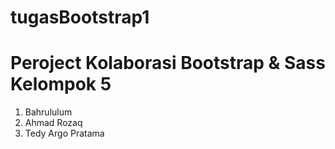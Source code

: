 # tugasBootstrap1
# Peroject Kolaborasi Bootstrap & Sass Kelompok 5
1. Bahrululum
2. Ahmad Rozaq
2. Tedy Argo Pratama
